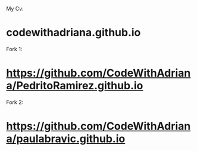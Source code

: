 My Cv: 
# codewithadriana.github.io
Fork 1:
# https://github.com/CodeWithAdriana/PedritoRamirez.github.io
Fork 2: 
# https://github.com/CodeWithAdriana/paulabravic.github.io